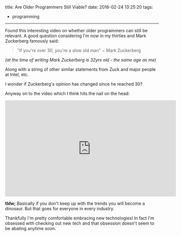 title: Are Older Programmers Still Viable?
date: 2016-02-24 13:25:20
tags:
 - programming
---

Found this interesting video on whether older programmers can still be relevant. A good question considering I'm now in my thirties and Mark Zuckerberg famously said:

> "If you're over 30, you're a slow old man" ~ Mark Zuckerberg

*(at the time of writing Mark Zuckerberg is 32yrs old - the same age as me)*

Along with a string of other similar statements from Zuck and major people at Intel, etc.

I wonder if Zuckerberg's opinion has changed since he reached 30?

Anyway on to the video which I think hits the nail on the head:

<iframe width="560" height="315" src="https://www.youtube.com/embed/hUfbfA481qQ" frameborder="0" allowfullscreen></iframe>

**tldw;** Basically if you don't keep up with the trends you will become a dinosaur. But that goes for everyone in every industry.

Thankfully I'm pretty comfortable embracing new technologies! In fact I'm obsessed with checking out new tech and that obsession doesn't seem to be abating anytime soon.
